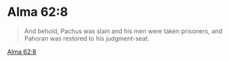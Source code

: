 # Alma 62:8

> And behold, Pachus was slain and his men were taken prisoners, and Pahoran was restored to his judgment-seat.

[Alma 62:8](https://www.churchofjesuschrist.org/study/scriptures/bofm/alma/62?lang=eng&id=p8#p8)


